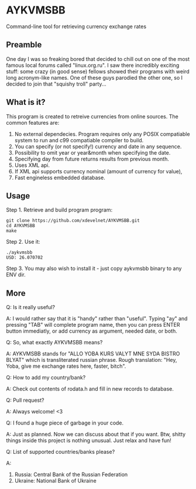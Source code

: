 # AYKVMSBB

Command-line tool for retrieving currency exchange rates

## Preamble

One day I was so freaking bored that decided to chill out on one of the most famous local forums called "linux.org.ru". I saw there incredibly exciting stuff: some crazy (in good sense) fellows showed their programs with weird long acronym-like names. One of these guys parodied the other one, so I decided to join that "squishy troll" party...

## What is it?

This program is created to retreive currencies from online sources. The common features are:

1. No external dependecies. Program requires only any POSIX compatiable system to run and c99 compatiable compiler to build.
2. You can specify (or not specify!) currency and date in any sequence.
3. Possibility to omit year or year&month when specifying the date.
4. Specifying day from future returns results from previous month.
5. Uses XML api.
6. If XML api supports currency nominal (amount of currency for value),
7. Fast engineless embedded database.

## Usage

Step 1. Retrieve and build program program:
```
git clone https://github.com/xdevelnet/AYKVMSBB.git
cd AYKVMSBB
make
```
Step 2. Use it:
```
./aykvmsbb
USD: 26.070702
```
Step 3. You may also wish to install it - just copy aykvmsbb binary to any ENV dir.

## More

Q: Is it really useful?

A: I would rather say that it is "handy" rather than "useful". Typing "ay" and pressing "TAB" will complete program name, then you can press ENTER button immediatly, or add currency as argument, needed date, or both.

Q: So, what exactly AYKVMSBB means?

A: AYKVMSBB stands for "ALLO YOBA KURS VALYT MNE SYDA BISTRO BLYAT" which is transliterated russian phrase. Rough translation: 
"Hey, Yoba, give me exchange rates here, faster, bitch".

Q: How to add my country/bank?

A: Check out contents of rodata.h and fill in new records to database.

Q: Pull request?

A: Always welcome! <3

Q: I found a huge piece of garbage in your code.

A: Just as planned. Now we can discuss about that if you want. Btw, shitty things inside this project is nothing unusual. Just relax and have fun!

Q: List of supported countries/banks please?

A:

1. Russia: Central Bank of the Russian Federation
2. Ukraine: National Bank of Ukraine
